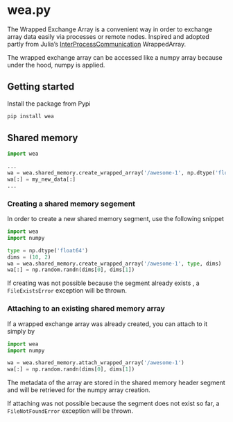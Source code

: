# wea.py

The Wrapped Exchange Array is a convenient way in order to exchange array data easily via processes or remote nodes. Inspired and adopted partly from Julia’s [InterProcessCommunication](https://github.com/emmt/InterProcessCommunication.jl) WrappedArray.

The wrapped exchange array can be accessed like a numpy array because under the hood, numpy is applied.

## Getting started

Install the package from Pypi

```bash
pip install wea
```

## Shared memory

```python
import wea

...
wa = wea.shared_memory.create_wrapped_array('/awesome-1', np.dtype('float64'), (10, 2))
wa[:] = my_new_data[:]
...
```

### Creating a shared memory segement

In order to create a new shared memory segment, use the following snippet

```python
import wea
import numpy

type = np.dtype('float64')
dims = (10, 2)
wa = wea.shared_memory.create_wrapped_array('/awesome-1', type, dims)
wa[:] = np.random.randn(dims[0], dims[1])
```

If creating was not possible because the segment already exists , a `FileExistsError` exception will be thrown.

### Attaching to an existing shared memory array

If a wrapped exchange array was already created, you can attach to it simply by

```python
import wea
import numpy

wa = wea.shared_memory.attach_wrapped_array('/awesome-1')
wa[:] = np.random.randn(dims[0], dims[1])
```

The metadata of the array are stored in the shared memory header segment and will be retrieved for the numpy array creation.

If attaching was not possible because the segment does not exist so far, a `FileNotFoundError` exception will be thrown.
